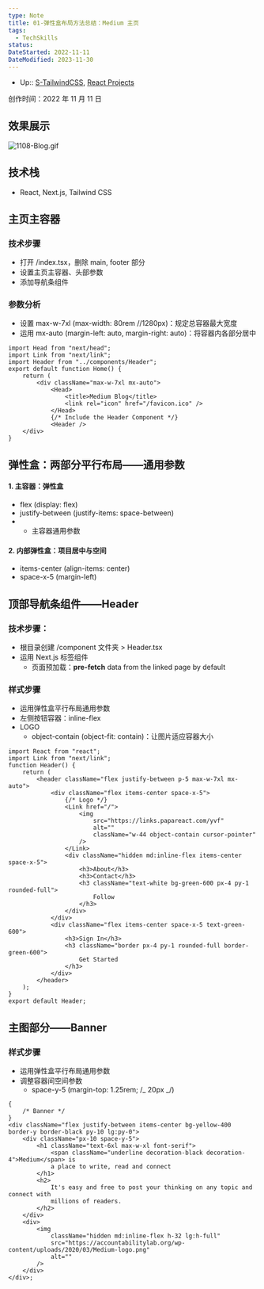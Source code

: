 ```yaml
---
type: Note
title: 01-弹性盒布局方法总结：Medium 主页
tags:
  - TechSkills
status:
DateStarted: 2022-11-11
DateModified: 2023-11-30
---
```


- Up:: [S-TailwindCSS](S-TailwindCSS.md), [React Projects](React-Projects)

创作时间：2022 年 11 月 11 日

## 效果展示

![1108-Blog.gif](https://cdn.nlark.com/yuque/0/2022/gif/29677165/1667878225708-5cec9e05-5afe-48a0-8b92-8bca6cc384bd.gif#averageHue=%23efc800&clientId=u5e673f1f-7ab0-4&crop=0&crop=0&crop=1&crop=1&from=drop&height=254&id=ube1ff0d6&margin=%5Bobject-Object%5D&name=1108-Blog.gif&originHeight=1141&originWidth=2518&originalType=binary&ratio=1&rotation=0&showTitle=false&size=3966181&status=done&style=none&taskId=uc9f6bccc-91d0-4dfe-86ec-bbd40bff4b4&title=&width=561)

## 技术栈

- React, Next.js, Tailwind CSS

## 主页主容器

### 技术步骤

- 打开 /index.tsx，删除 main, footer 部分
- 设置主页主容器、头部参数
- 添加导航条组件

### 参数分析

- 设置 max-w-7xl (max-width: 80rem //1280px)：规定总容器最大宽度
- 运用 mx-auto (margin-left: auto, margin-right: auto)：将容器内各部分居中

```tsx
import Head from "next/head";
import Link from "next/link";
import Header from "../components/Header";
export default function Home() {
	return (
		<div className="max-w-7xl mx-auto">
			<Head>
				<title>Medium Blog</title>
				<link rel="icon" href="/favicon.ico" />
			</Head>
			{/* Include the Header Component */}
			<Header />
    </div>
}
```

## 弹性盒：两部分平行布局——通用参数

#### 1. 主容器：弹性盒

- flex (display: flex)
- justify-between (justify-items: space-between)
- - 主容器通用参数

#### 2. 内部弹性盒：项目居中与空间

- items-center (align-items: center)
- space-x-5 (margin-left)

## 顶部导航条组件——Header

### 技术步骤：

- 根目录创建 /component 文件夹 > Header.tsx
- 运用 Next.js <Link> 标签组件
  - 页面预加载：**pre-fetch** data from the linked page by default

### 样式步骤

- 运用弹性盒平行布局通用参数
- 左侧按钮容器：inline-flex
- LOGO
  - object-contain (object-fit: contain)：让图片适应容器大小

```tsx
import React from "react";
import Link from "next/link";
function Header() {
	return (
		<header className="flex justify-between p-5 max-w-7xl mx-auto">
			<div className="flex items-center space-x-5">
				{/* Logo */}
				<Link href="/">
					<img
						src="https://links.papareact.com/yvf"
						alt=""
						className="w-44 object-contain cursor-pointer"
					/>
				</Link>
				<div className="hidden md:inline-flex items-center space-x-5">
					<h3>About</h3>
					<h3>Contact</h3>
					<h3 className="text-white bg-green-600 px-4 py-1 rounded-full">
						Follow
					</h3>
				</div>
			</div>
			<div className="flex items-center space-x-5 text-green-600">
				<h3>Sign In</h3>
				<h3 className="border px-4 py-1 rounded-full border-green-600">
					Get Started
				</h3>
			</div>
		</header>
	);
}
export default Header;
```

## 主图部分——Banner

### 样式步骤

- 运用弹性盒平行布局通用参数
- 调整容器间空间参数
  - space-y-5 (margin-top: 1.25rem; /_ 20px _/)

```tsx
{
	/* Banner */
}
<div className="flex justify-between items-center bg-yellow-400 border-y border-black py-10 lg:py-0">
	<div className="px-10 space-y-5">
		<h1 className="text-6xl max-w-xl font-serif">
			<span className="underline decoration-black decoration-4">Medium</span> is
			a place to write, read and connect
		</h1>
		<h2>
			It's easy and free to post your thinking on any topic and connect with
			millions of readers.
		</h2>
	</div>
	<div>
		<img
			className="hidden md:inline-flex h-32 lg:h-full"
			src="https://accountabilitylab.org/wp-content/uploads/2020/03/Medium-logo.png"
			alt=""
		/>
	</div>
</div>;
```
